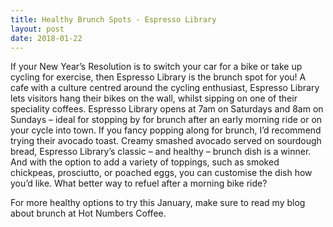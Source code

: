 ```yaml
---
title: Healthy Brunch Spots - Espresso Library
layout: post
date: 2018-01-22
---
```


If your New Year’s Resolution is to switch your car for a bike or take up cycling for exercise, then Espresso Library is the brunch spot for you! A cafe with a culture centred around the cycling enthusiast, Espresso Library lets visitors hang their bikes on the wall, whilst sipping on one of their speciality coffees. Espresso Library opens at 7am on Saturdays and 8am on Sundays – ideal for stopping by for brunch after an early morning ride or on your cycle into town. If you fancy popping along for brunch, I’d recommend trying their avocado toast. Creamy smashed avocado served on sourdough bread, Espresso Library’s classic – and healthy – brunch dish is a winner. And with the option to add a variety of toppings, such as smoked chickpeas, prosciutto, or poached eggs, you can customise the dish how you’d like. What better way to refuel after a morning bike ride?

For more healthy options to try this January, make sure to read my blog about brunch at Hot Numbers Coffee.
